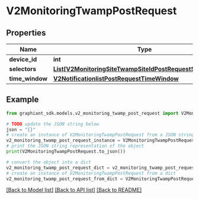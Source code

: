 # V2MonitoringTwampPostRequest


## Properties

Name | Type | Description | Notes
------------ | ------------- | ------------- | -------------
**device_id** | **int** |  | [optional] 
**selectors** | [**List[V2MonitoringSiteTwampSiteIdPostRequestSelectorsInner]**](V2MonitoringSiteTwampSiteIdPostRequestSelectorsInner.md) |  | [optional] 
**time_window** | [**V2NotificationlistPostRequestTimeWindow**](V2NotificationlistPostRequestTimeWindow.md) |  | [optional] 

## Example

```python
from graphiant_sdk.models.v2_monitoring_twamp_post_request import V2MonitoringTwampPostRequest

# TODO update the JSON string below
json = "{}"
# create an instance of V2MonitoringTwampPostRequest from a JSON string
v2_monitoring_twamp_post_request_instance = V2MonitoringTwampPostRequest.from_json(json)
# print the JSON string representation of the object
print(V2MonitoringTwampPostRequest.to_json())

# convert the object into a dict
v2_monitoring_twamp_post_request_dict = v2_monitoring_twamp_post_request_instance.to_dict()
# create an instance of V2MonitoringTwampPostRequest from a dict
v2_monitoring_twamp_post_request_from_dict = V2MonitoringTwampPostRequest.from_dict(v2_monitoring_twamp_post_request_dict)
```
[[Back to Model list]](../README.md#documentation-for-models) [[Back to API list]](../README.md#documentation-for-api-endpoints) [[Back to README]](../README.md)


